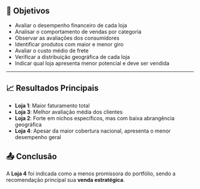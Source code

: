 
## 📌 Objetivos

- Avaliar o desempenho financeiro de cada loja  
- Analisar o comportamento de vendas por categoria  
- Observar as avaliações dos consumidores  
- Identificar produtos com maior e menor giro  
- Avaliar o custo médio de frete  
- Verificar a distribuição geográfica de cada loja  
- Indicar qual loja apresenta menor potencial e deve ser vendida

---

## 📈 Resultados Principais

- **Loja 1**: Maior faturamento total  
- **Loja 3**: Melhor avaliação média dos clientes  
- **Loja 2**: Forte em nichos específicos, mas com baixa abrangência geográfica  
- **Loja 4**: Apesar da maior cobertura nacional, apresenta o menor desempenho geral


## 📤 Conclusão

A **Loja 4** foi indicada como a menos promissora do portfólio, sendo a recomendação principal sua **venda estratégica**.

